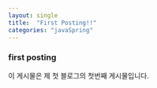 ```yaml
---
layout: single
title:  "First Posting!!"
categories: "javaSpring"
---
```


### first posting
이 게시물은 제 첫 블로그의 첫번째 게시물입니다.
